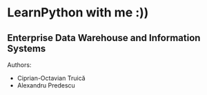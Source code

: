 # LearnPython with me :))
Enterprise Data Warehouse and Information Systems
-------------------------------------------------
Authors:
- Ciprian-Octavian Truică
- Alexandru Predescu
